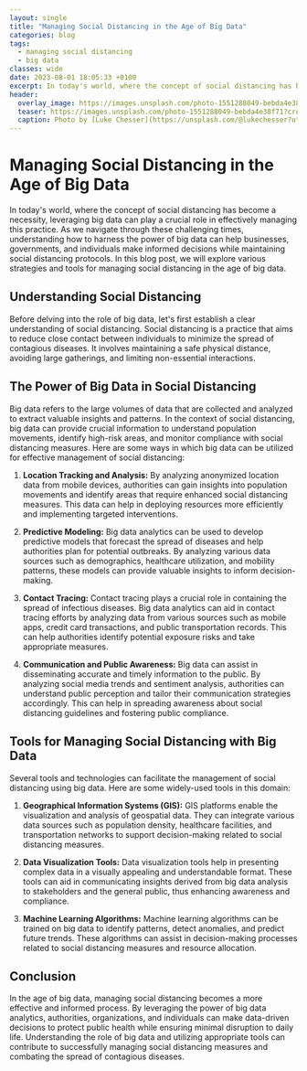 ```yaml
---
layout: single
title: "Managing Social Distancing in the Age of Big Data"
categories: blog
tags:
  - managing social distancing
  - big data
classes: wide
date: 2023-08-01 18:05:33 +0100
excerpt: In today's world, where the concept of social distancing has become a necessity, leveraging big data can play a crucial role in effectively managing this practice.
header:
  overlay_image: https://images.unsplash.com/photo-1551288049-bebda4e38f71?crop=entropy&cs=tinysrgb&fit=max&fm=jpg&ixid=M3w0Nzk0ODB8MHwxfHNlYXJjaHwyfHxtYW5hZ2luZyUyMHNvY2lhbCUyMGRpc3RhbmNpbmclMkMlMjBiaWclMjBkYXRhfGVufDB8MHx8fDE2OTA5MDU5MjN8MA&ixlib=rb-4.0.3&q=80&w=1080
  teaser: https://images.unsplash.com/photo-1551288049-bebda4e38f71?crop=entropy&cs=tinysrgb&fit=max&fm=jpg&ixid=M3w0Nzk0ODB8MHwxfHNlYXJjaHwyfHxtYW5hZ2luZyUyMHNvY2lhbCUyMGRpc3RhbmNpbmclMkMlMjBiaWclMjBkYXRhfGVufDB8MHx8fDE2OTA5MDU5MjN8MA&ixlib=rb-4.0.3&q=80&w=400
  caption: Photo by [Luke Chesser](https://unsplash.com/@lukechesser?utm_source=peoplecounter&utm_medium=referral) on [Unsplash](https://unsplash.com/?utm_source=peoplecounter&utm_medium=referral)
---
```


# Managing Social Distancing in the Age of Big Data

In today's world, where the concept of social distancing has become a necessity, leveraging big data can play a crucial role in effectively managing this practice. As we navigate through these challenging times, understanding how to harness the power of big data can help businesses, governments, and individuals make informed decisions while maintaining social distancing protocols. In this blog post, we will explore various strategies and tools for managing social distancing in the age of big data.

## Understanding Social Distancing

Before delving into the role of big data, let's first establish a clear understanding of social distancing. Social distancing is a practice that aims to reduce close contact between individuals to minimize the spread of contagious diseases. It involves maintaining a safe physical distance, avoiding large gatherings, and limiting non-essential interactions.

## The Power of Big Data in Social Distancing

Big data refers to the large volumes of data that are collected and analyzed to extract valuable insights and patterns. In the context of social distancing, big data can provide crucial information to understand population movements, identify high-risk areas, and monitor compliance with social distancing measures. Here are some ways in which big data can be utilized for effective management of social distancing:

1. **Location Tracking and Analysis:** By analyzing anonymized location data from mobile devices, authorities can gain insights into population movements and identify areas that require enhanced social distancing measures. This data can help in deploying resources more efficiently and implementing targeted interventions.

2. **Predictive Modeling:** Big data analytics can be used to develop predictive models that forecast the spread of diseases and help authorities plan for potential outbreaks. By analyzing various data sources such as demographics, healthcare utilization, and mobility patterns, these models can provide valuable insights to inform decision-making.

3. **Contact Tracing:** Contact tracing plays a crucial role in containing the spread of infectious diseases. Big data analytics can aid in contact tracing efforts by analyzing data from various sources such as mobile apps, credit card transactions, and public transportation records. This can help authorities identify potential exposure risks and take appropriate measures.

4. **Communication and Public Awareness:** Big data can assist in disseminating accurate and timely information to the public. By analyzing social media trends and sentiment analysis, authorities can understand public perception and tailor their communication strategies accordingly. This can help in spreading awareness about social distancing guidelines and fostering public compliance.

## Tools for Managing Social Distancing with Big Data

Several tools and technologies can facilitate the management of social distancing using big data. Here are some widely-used tools in this domain:

1. **Geographical Information Systems (GIS):** GIS platforms enable the visualization and analysis of geospatial data. They can integrate various data sources such as population density, healthcare facilities, and transportation networks to support decision-making related to social distancing measures.

2. **Data Visualization Tools:** Data visualization tools help in presenting complex data in a visually appealing and understandable format. These tools can aid in communicating insights derived from big data analysis to stakeholders and the general public, thus enhancing awareness and compliance.

3. **Machine Learning Algorithms:** Machine learning algorithms can be trained on big data to identify patterns, detect anomalies, and predict future trends. These algorithms can assist in decision-making processes related to social distancing measures and resource allocation.

## Conclusion

In the age of big data, managing social distancing becomes a more effective and informed process. By leveraging the power of big data analytics, authorities, organizations, and individuals can make data-driven decisions to protect public health while ensuring minimal disruption to daily life. Understanding the role of big data and utilizing appropriate tools can contribute to successfully managing social distancing measures and combating the spread of contagious diseases.
